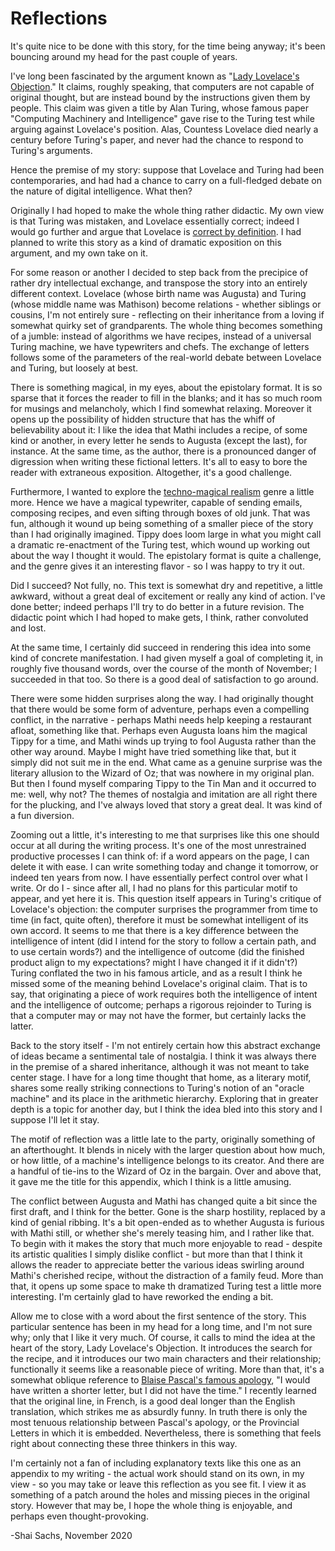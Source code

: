 # Reflections

It's quite nice to be done with this story, for the time being anyway; it's been bouncing around my head for the past couple of years.

I've long been fascinated by the argument known as "[Lady Lovelace's Objection](https://plato.stanford.edu/entries/turing-test/#LadLovObj)." It claims, roughly speaking, that computers are not capable of original thought, but are instead bound by the instructions given them by people. This claim was given a title by Alan Turing, whose famous paper "Computing Machinery and Intelligence" gave rise to the Turing test while arguing against Lovelace's position. Alas, Countess Lovelace died nearly a century before Turing's paper, and never had the chance to respond to Turing's arguments.

Hence the premise of my story: suppose that Lovelace and Turing had been contemporaries, and had had a chance to carry on a full-fledged debate on the nature of digital intelligence. What then?

Originally I had hoped to make the whole thing rather didactic. My own view is that Turing was mistaken, and Lovelace essentially correct; indeed I would go further and argue that Lovelace is [correct by definition](https://shaisachs.github.io/2020/07/27/argument-from-tautology.html). I had planned to write this story as a kind of dramatic exposition on this argument, and my own take on it.

For some reason or another I decided to step back from the precipice of rather dry intellectual exchange, and transpose the story into an entirely different context. Lovelace \(whose birth name was Augusta\) and Turing \(whose middle name was Mathison\) become relations - whether siblings or cousins, I'm not entirely sure - reflecting on their inheritance from a loving if somewhat quirky set of grandparents. The whole thing becomes something of a jumble: instead of algorithms we have recipes, instead of a universal Turing machine, we have typewriters and chefs. The exchange of letters follows some of the parameters of the real-world debate between Lovelace and Turing, but loosely at best.

There is something magical, in my eyes, about the epistolary format. It is so sparse that it forces the reader to fill in the blanks; and it has so much room for musings and melancholy, which I find somewhat relaxing. Moreover it opens up the possibility of hidden structure that has the whiff of believability about it: I like the idea that Mathi includes a recipe, of some kind or another, in every letter he sends to Augusta \(except the last\), for instance. At the same time, as the author, there is a pronounced danger of digression when writing these fictional letters. It's all to easy to bore the reader with extraneous exposition. Altogether, it's a good challenge.

Furthermore, I wanted to explore the [techno-magical realism](https://shaisachs.github.io/2018/05/05/the-menu.html) genre a little more. Hence we have a magical typewriter, capable of sending emails, composing recipes, and even sifting through boxes of old junk. That was fun, although it wound up being something of a smaller piece of the story than I had originally imagined. Tippy does loom large in what you might call a dramatic re-enactment of the Turing test, which wound up working out about the way I thought it would. The epistolary format is quite a challenge, and the genre gives it an interesting flavor - so I was happy to try it out.

Did I succeed? Not fully, no. This text is somewhat dry and repetitive, a little awkward, without a great deal of excitement or really any kind of action. I've done better; indeed perhaps I'll try to do better in a future revision. The didactic point which I had hoped to make gets, I think, rather convoluted and lost.

At the same time, I certainly did succeed in rendering this idea into some kind of concrete manifestation. I had given myself a goal of completing it, in roughly five thousand words, over the course of the month of November; I succeeded in that too. So there is a good deal of satisfaction to go around.

There were some hidden surprises along the way. I had originally thought that there would be some form of adventure, perhaps even a compelling conflict, in the narrative - perhaps Mathi needs help keeping a restaurant afloat, something like that. Perhaps even Augusta loans him the magical Tippy for a time, and Mathi winds up trying to fool Augusta rather than the other way around. Maybe I might have tried something like that, but it simply did not suit me in the end. What came as a genuine surprise was the literary allusion to the Wizard of Oz; that was nowhere in my original plan. But then I found myself comparing Tippy to the Tin Man and it occurred to me: well, why not? The themes of nostalgia and imitation are all right there for the plucking, and I've always loved that story a great deal. It was kind of a fun diversion.

Zooming out a little, it's interesting to me that surprises like this one should occur at all during the writing process. It's one of the most unrestrained productive processes I can think of: if a word appears on the page, I can delete it with ease. I can write something today and change it tomorrow, or indeed ten years from now. I have essentially perfect control over what I write. Or do I - since after all, I had no plans for this particular motif to appear, and yet here it is. This question itself appears in Turing's critique of Lovelace's objection: the computer surprises the programmer from time to time \(in fact, quite often\), therefore it must be somewhat intelligent of its own accord. It seems to me that there is a key difference between the intelligence of intent \(did I intend for the story to follow a certain path, and to use certain words?\) and the intelligence of outcome \(did the finished product align to my expectations? might I have changed it if it didn't?\) Turing conflated the two in his famous article, and as a result I think he missed some of the meaning behind Lovelace's original claim. That is to say, that originating a piece of work requires both the intelligence of intent and the intelligence of outcome; perhaps a rigorous rejoinder to Turing is that a computer may or may not have the former, but certainly lacks the latter.

Back to the story itself - I'm not entirely certain how this abstract exchange of ideas became a sentimental tale of nostalgia. I think it was always there in the premise of a shared inheritance, although it was not meant to take center stage. I have for a long time thought that home, as a literary motif, shares some really striking connections to Turing's notion of an "oracle machine" and its place in the arithmetic hierarchy. Exploring that in greater depth is a topic for another day, but I think the idea bled into this story and I suppose I'll let it stay.

The motif of reflection was a little late to the party, originally something of an afterthought. It blends in nicely with the larger question about how much, or how little, of a machine's intelligence belongs to its creator. And there are a handful of tie-ins to the Wizard of Oz in the bargain. Over and above that, it gave me the title for this appendix, which I think is a little amusing.

The conflict between Augusta and Mathi has changed quite a bit since the first draft, and I think for the better. Gone is the sharp hostility, replaced by a kind of genial ribbing. It's a bit open-ended as to whether Augusta is furious with Mathi still, or whether she's merely teasing him, and I rather like that. To begin with it makes the story that much more enjoyable to read - despite its artistic qualities I simply dislike conflict - but more than that I think it allows the reader to appreciate better the various ideas swirling around Mathi's cherished recipe, without the distraction of a family feud. More than that, it opens up some space to make th dramatized Turing test a little more interesting. I'm certainly glad to have reworked the ending a bit.

Allow me to close with a word about the first sentence of the story. This particular sentence has been in my head for a long time, and I'm not sure why; only that I like it very much. Of course, it calls to mind the idea at the heart of the story, Lady Lovelace's Objection. It introduces the search for the recipe, and it introduces our two main characters and their relationship; functionally it seems like a reasonable piece of writing. More than that, it's a somewhat oblique reference to [Blaise Pascal's famous apology](https://www.npr.org/sections/13.7/2014/02/03/270680304/this-could-have-been-shorter), "I would have written a shorter letter, but I did not have the time." I recently learned that the original line, in French, is a good deal longer than the English translation, which strikes me as absurdly funny. In truth there is only the most tenuous relationship between Pascal's apology, or the Provincial Letters in which it is embedded. Nevertheless, there is something that feels right about connecting these three thinkers in this way.

I'm certainly not a fan of including explanatory texts like this one as an appendix to my writing - the actual work should stand on its own, in my view - so you may take or leave this reflection as you see fit. I view it as something of a patch around the holes and missing pieces in the original story. However that may be, I hope the whole thing is enjoyable, and perhaps even thought-provoking.

-Shai Sachs, November 2020